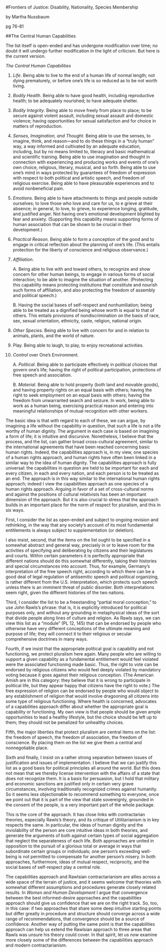 

#Frontiers of Justice: Disability, Nationality, Species Membership

by Martha Nussbaum

pg 76-81 

##The Central Human Capabilities

The list itself is open-ended and has undergone modification over time; no doubt it will undergo further modification in the light of criticism. But here is the current version. 

*The Central Human Capabilities* 

1. *Life*. Being able to live to the end of a human life of normal length; not dying prematurely, or before one’s life is so reduced as to be not worth living. 

2. *Bodily Health*. Being able to have good health, including reproductive health; to be adequately nourished; to have adequate shelter. 

3. *Bodily Integrity*. Being able to move freely from place to place; to be secure against violent assault, including sexual assault and domestic violence; having opportunities for sexual satisfaction and for choice in matters of reproduction. 

4. *Senses, Imagination, and Thought*. Being able to use the senses, to imagine, think, and reason—and to do these things in a “truly human” way, a way informed and cultivated by an adequate education, including, but by no means limited to, literacy and basic mathematical and scientific training. Being able to use imagination and thought in connection with experiencing and producing works and events of one’s own choice, religious, literary, musical, and so forth. Being able to use one’s mind in ways protected by guarantees of freedom of expression with respect to both political and artistic speech, and freedom of religious exercise. Being able to have pleasurable experiences and to avoid nonbeneficial pain. 

5. *Emotions*. Being able to have attachments to things and people outside ourselves; to love those who love and care for us, to e grieve at their absence; in general, to love, to grieve, to experience longing, gratitude, and justified anger. Not having one’s emotional development blighted by fear and anxiety. (Supporting this capability means supporting forms of human association that can be shown to be crucial in their development.) 

6. *Practical Reason.* Being able to form a conception of the good and to engage in critical reflection about the planning of one’s life. (This entails protection for the liberty of conscience and religious observance.) 

7. *Affiliation*. 

	A. Being able to live with and toward others, to recognize and show concern for other human beings, to engage in various forms of social interaction; to be able to imagine the situation of another. (Protecting this capability means protecting institutions that constitute and nourish such forms of affiliation, and also protecting the freedom of assembly and political speech.) 

	B. Having the social bases of self-respect and nonhumiliation; being able to be treated as a dignified being whose worth is equal to that of others. This entails provisions of nondiscrimination on the basis of race, sex, sexual orientation, ethnicity, caste, religion, national origin. 

8. *Other Species*. Being able to live with concern for and in relation to animals, plants, and the world of nature. 

9. Play. Being able to laugh, to play, to enjoy recreational activities.

10. *Control* over One’s Environment. 

	A. *Political*. Being able to participate effectively in political choices that govern one’s life; having the right of political participation, protections of free speech and association. 

	B. *Material*. Being able to hold property (both land and movable goods), and having property rights on an equal basis with others; having the right to seek employment on an equal basis with others; having the freedom from unwarranted search and seizure. In work, being able to work as a human being, exercising practical reason and entering into meaningful relationships of mutual recognition with other workers. 


The basic idea is that with regard to each of these, we can argue, by imagining a life without the capability in question, that such a life is not a life worthy of human dignity.  The argument in each case is based on imagining a form of life; it is intuitive and discursive. Nonetheless, I believe that the process, and the list, can gather broad cross-cultural agreement, similar to the international agreements that have been reached concerning basic human rights. Indeed, the capabilities approach is, in my view, one species of a human rights approach, and human rights have often been linked in a similar way to the idea of human dignity. The capabilities approach is fully universal: the capabilities in question are held to be important for each and every citizen, in each and every nation, and each person is to be treated as an end. The approach is in this way similar to the international human rights approach; indeed I view the capabilities approach as one species of a human rights approach. Arguing in favor of a set of cross-cultural norms and against the positions of cultural relativists has been an important dimension of the approach. But it is also crucial to stress that the approach builds in an important place for the norm of respect for pluralism, and this in six ways. 


 
First, I consider the list as open-ended and subject to ongoing revision and rethinking, in the way that any society’s account of its most fundamental entitlements is always subject to supplementation (or deletion). 

I also insist, second, that the items on the list ought to be specified in a somewhat abstract and general way, precisely in or to leave room for the activities of specifying and deliberating by citizens and their legislatures and courts. Within certain parameters it is perfectly appropriate that different nations should do this somewhat differently, taking their histories and special circumstances into account. Thus, for example, Germany’s interpretation of the free speech right, according to which there can be a good deal of legal regulation of antisemitic speech and political organizing, is rather different from the U.S. interpretation, which protects such speech unless there is an imminent threat of public disorder. Both interpretations seem right, given the different histories of the two nations. 

Third, I consider the list to be a freestanding “partial moral conception,” to use John Rawls’s phrase: that is, it is explicitly introduced for political purposes only, and without any grounding in metaphysical ideas of the sort that divide people along lines of culture and religion. As Rawls says, we can view this list as a “module” (PL 12, 145) that can be endorsed by people who otherwise have very different conceptions of the ultimate meaning and purpose of life; they will connect it to their religious or secular comprehensive doctrines in many ways. 

Fourth, if we insist that the appropriate political goal is capability and not functioning, we protect pluralism here again. Many people who are willing to support a given capability as a fundamental entitlement would feel violated were the associated functioning made basic. Thus, the right to vote can be endorsed by religious citizens who would feel deeply violated by mandatory voting because it goes against their religious conception. (The American Amish are in this category: they believe that it is wrong to participate in political life, but they appear happy that citizens have the right to vote.) The free expression of religion can be endorsed by people who would object to any establishment of religion that would involve dragooning all citizens into some type of religious functioning. Where health is concerned, advocates of a capabilities approach differ about whether the appropriate goal is capability or functioning. My own view is that people should be given ample opportunities to lead a healthy lifestyle, but the choice should be left up to them; they should not be penalized for unhealthy choices. 

Fifth, the major liberties that protect pluralism are central items on the list: the freedom of speech, the freedom of association, the freedom of conscience. By placing them on the list we give them a central and nonnegotiable place. 

Sixth and finally, I insist on a rather strong separation between issues of justification and issues of implementation. I believe that we can justify this list as a good basis for political principles all around the world. But this does not mean that we thereby license intervention with the affairs of a state that does not recognize them. It is a basis for persuasion, but I hold that military and economic sanctions are justified only in certain very grave circumstances, involving traditionally recognized crimes against humanity. So it seems less objectionable to recommend something to everyone, once we point out that it is part of the view that state sovereignty, grounded in the consent of the people, is a very important part of the whole package. 

This is the core of the approach. It has close links with contractarian theories, especially Rawls’s theory, and its critique of Utilitarianism is in key respects the same. In particular, the ideas of human dignity and the inviolability of the person are core intuitive ideas in both theories, and generate the arguments of both against certain types of social aggregation that neglect the separateness of each life. Both approaches are united in opposition to the pursuit of a glorious total or average in ways that subordinate certain groups or individuals; one person’s exceeding well-being is not permitted to compensate for another person’s misery. In both approaches, furthermore, ideas of mutual respect, reciprocity, and the social bases of self-respect play a central role. 

The capabilities approach and Rawlsian contractarianism are allies across a wide space of the terrain of justice, and it seems welcome that theories with somewhat different assumptions and procedures generate closely related results. In *Women and Human Development* I argue that convergence between the best informed-desire approaches and the capabilities approach should give us confidence that we are on the right track. So, too, in this case: if two approaches that share some deep intuitive starting points but differ greatly in procedure and structure should converge across a wide range of recommendations, that convergence should be a source of confidence. Another way of putting the same point is that the capabilities approach can help us extend the Rawlsian approach to three areas that Rawls was unsure his theory could cover. In that spirit, let us now examine more closely some of the differences between the capabilities approach and modern contractarianism.